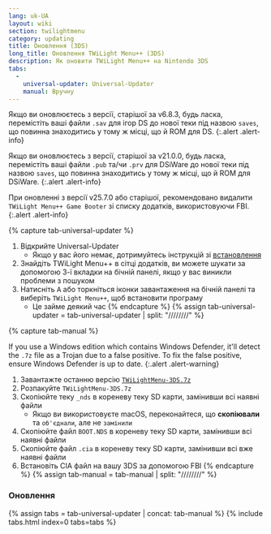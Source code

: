 ```yaml
---
lang: uk-UA
layout: wiki
section: twilightmenu
category: updating
title: Оновлення (3DS)
long_title: Оновлення TWiLight Menu++ (3DS)
description: Як оновити TWiLight Menu++ на Nintendo 3DS
tabs:
  - 
    universal-updater: Universal-Updater
    manual: Вручну
---
```


Якщо ви оновлюєтесь з версії, старішої за v6.8.3, будь ласка, перемістіть ваші файли `.sav` для ігор DS до нової теки під назвою `saves`, що повинна знаходитись у тому ж місці, що й ROM для DS.
{:.alert .alert-info}

Якщо ви оновлюєтесь з версії, старішої за v21.0.0, будь ласка, перемістіть ваші файли `.pub` та/чи `.prv` для DSiWare до нової теки під назвою `saves`, що повинна знаходитись у тому ж місці, що й ROM для DSiWare.
{:.alert .alert-info}

При оновленні з версії v25.7.0 або старішої, рекомендовано видалити `TWiLight Menu++ Game Booter` зі списку додатків, використовуючи FBI.
{:.alert .alert-info}

{% capture tab-universal-updater %}
1. Відкрийте Universal-Updater
   - Якщо у вас його немає, дотримуйтесь інструкцій зі [встановлення](installing-3ds)
1. Знайдіть TWiLight Menu++ в сітці додатків, ви можете шукати за допомогою 3-ї вкладки на бічній панелі, якщо у вас виникли проблеми з пошуком
1. Натисніть <kbd class="face">A</kbd> або торкніться іконки завантаження на бічній панелі та виберіть `TWiLight Menu++`, щоб встановити програму
   - Це займе деякий час
{% endcapture %}
{% assign tab-universal-updater = tab-universal-updater | split: "////////" %}

{% capture tab-manual %}

If you use a Windows edition which contains Windows Defender, it'll detect the `.7z` file as a Trojan due to a false positive. To fix the false positive, ensure Windows Defender is up to date.
{:.alert .alert-warning}

1. Завантажте останню версію [`TWiLightMenu-3DS.7z`](https://github.com/DS-Homebrew/TWiLightMenu/releases/latest/download/TWiLightMenu-3DS.7z)
1. Розпакуйте `TWiLightMenu-3DS.7z`
1. Скопіюйте теку `_nds` в кореневу теку SD карти, замінивши всі наявні файли
   - Якщо ви використовуєте macOS, переконайтеся, що **скопіювали** та `об'єднали`, але не `замінили`
1. Скопіюйте файл `BOOT.NDS` в кореневу теку SD карти, замінивши всі наявні файли
1. Скопіюйте файл `.cia` в кореневу теку SD карти, замінивши всі вже наявні файли
1. Встановіть CIA файл на вашу 3DS за допомогою FBI
{% endcapture %}
{% assign tab-manual = tab-manual | split: "////////" %}

### Оновлення

{% assign tabs = tab-universal-updater | concat: tab-manual %}
{% include tabs.html index=0 tabs=tabs %}
